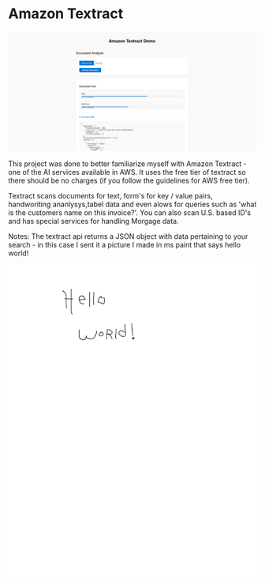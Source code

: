 # Amazon Textract

![screenshot of the demo application for using Textract](./textract.png)


This project was done to better familiarize myself with Amazon Textract - one of the AI services available in AWS. It uses the free tier of textract so there should be no charges (if you follow the guidelines for AWS free tier).

Textract scans documents for text, form's for key / value pairs, handworiting ananlysys,tabel data and even alows for queries such as 'what is the customers name on this invoice?'. You can also scan U.S. based ID's and has special services for handling Morgage data.

Notes: The textract api returns a JSON object with data pertaining to your search - in this case I sent it a picture I made in ms paint that says hello world!

![Hello world photo](./example-photo.png)

